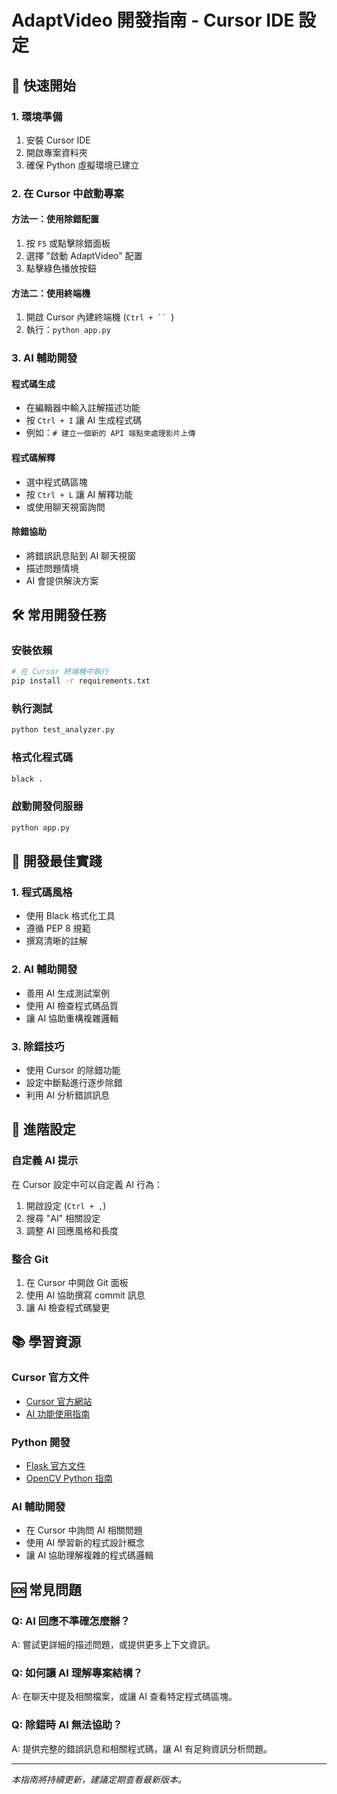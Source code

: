 # AdaptVideo 開發指南 - Cursor IDE 設定

## 🚀 快速開始

### 1. 環境準備
1. 安裝 Cursor IDE
2. 開啟專案資料夾
3. 確保 Python 虛擬環境已建立

### 2. 在 Cursor 中啟動專案

#### 方法一：使用除錯配置
1. 按 `F5` 或點擊除錯面板
2. 選擇 "啟動 AdaptVideo" 配置
3. 點擊綠色播放按鈕

#### 方法二：使用終端機
1. 開啟 Cursor 內建終端機 (`Ctrl + `` `)
2. 執行：`python app.py`

### 3. AI 輔助開發

#### 程式碼生成
- 在編輯器中輸入註解描述功能
- 按 `Ctrl + I` 讓 AI 生成程式碼
- 例如：`# 建立一個新的 API 端點來處理影片上傳`

#### 程式碼解釋
- 選中程式碼區塊
- 按 `Ctrl + L` 讓 AI 解釋功能
- 或使用聊天視窗詢問

#### 除錯協助
- 將錯誤訊息貼到 AI 聊天視窗
- 描述問題情境
- AI 會提供解決方案

## 🛠️ 常用開發任務

### 安裝依賴
```bash
# 在 Cursor 終端機中執行
pip install -r requirements.txt
```

### 執行測試
```bash
python test_analyzer.py
```

### 格式化程式碼
```bash
black .
```

### 啟動開發伺服器
```bash
python app.py
```

## 📝 開發最佳實踐

### 1. 程式碼風格
- 使用 Black 格式化工具
- 遵循 PEP 8 規範
- 撰寫清晰的註解

### 2. AI 輔助開發
- 善用 AI 生成測試案例
- 使用 AI 檢查程式碼品質
- 讓 AI 協助重構複雜邏輯

### 3. 除錯技巧
- 使用 Cursor 的除錯功能
- 設定中斷點進行逐步除錯
- 利用 AI 分析錯誤訊息

## 🔧 進階設定

### 自定義 AI 提示
在 Cursor 設定中可以自定義 AI 行為：
1. 開啟設定 (`Ctrl + ,`)
2. 搜尋 "AI" 相關設定
3. 調整 AI 回應風格和長度

### 整合 Git
1. 在 Cursor 中開啟 Git 面板
2. 使用 AI 協助撰寫 commit 訊息
3. 讓 AI 檢查程式碼變更

## 📚 學習資源

### Cursor 官方文件
- [Cursor 官方網站](https://cursor.sh)
- [AI 功能使用指南](https://cursor.sh/docs)

### Python 開發
- [Flask 官方文件](https://flask.palletsprojects.com/)
- [OpenCV Python 指南](https://docs.opencv.org/4.x/d6/d00/tutorial_py_root.html)

### AI 輔助開發
- 在 Cursor 中詢問 AI 相關問題
- 使用 AI 學習新的程式設計概念
- 讓 AI 協助理解複雜的程式碼邏輯

## 🆘 常見問題

### Q: AI 回應不準確怎麼辦？
A: 嘗試更詳細的描述問題，或提供更多上下文資訊。

### Q: 如何讓 AI 理解專案結構？
A: 在聊天中提及相關檔案，或讓 AI 查看特定程式碼區塊。

### Q: 除錯時 AI 無法協助？
A: 提供完整的錯誤訊息和相關程式碼，讓 AI 有足夠資訊分析問題。

---

*本指南將持續更新，建議定期查看最新版本。* 